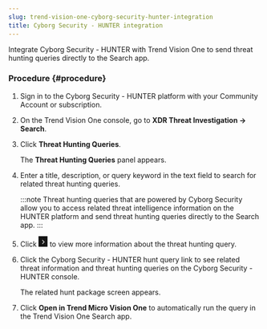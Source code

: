 ```yaml
---
slug: trend-vision-one-cyborg-security-hunter-integration
title: Cyborg Security - HUNTER integration
---
```


Integrate Cyborg Security - HUNTER with Trend Vision One to send threat hunting queries directly to the Search app.

### Procedure {#procedure}

1.  Sign in to the Cyborg Security - HUNTER platform with your Community Account or subscription.

2.  On the Trend Vision One console, go to **XDR Threat Investigation → Search**.

3.  Click **Threat Hunting Queries**.

    The **Threat Hunting Queries** panel appears.

4.  Enter a title, description, or query keyword in the text field to search for related threat hunting queries.

    :::note
    Threat hunting queries that are powered by Cyborg Security allow you to access related threat intelligence information on the HUNTER platform and send threat hunting queries directly to the Search app.
    :::

5.  Click ![](/images/expandIcon=GUID-20231214145353.webp) to view more information about the threat hunting query.

6.  Click the Cyborg Security - HUNTER hunt query link to see related threat information and threat hunting queries on the Cyborg Security - HUNTER console.

    The related hunt package screen appears.

7.  Click **Open in Trend Micro Vision One** to automatically run the query in the Trend Vision One Search app.

